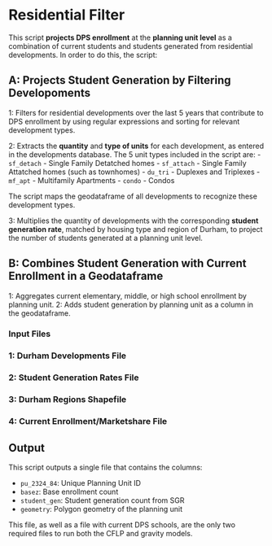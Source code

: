 # Residential Filter

This script **projects DPS enrollment** at the **planning unit level** as a combination of current students and students generated from residential developments. 
In order to do this, the script:

## A: Projects Student Generation by Filtering Developoments

1: Filters for residential developments over the last 5 years that contribute to DPS enrollment by using regular expressions and sorting for relevant development types.

2: Extracts the **quantity** and **type of units** for each development, as entered in the developments database. The 5 unit types included in the script are:
    - `sf_detach` - Single Family Detatched homes
    - `sf_attach` - Single Family Attatched homes (such as townhomes)
    - `du_tri` - Duplexes and Triplexes
    - `mf_apt` - Multifamily Apartments
    - `condo` - Condos

The script maps the geodataframe of all developments to recognize these development types.

3: Multiplies the quantity of developments with the corresponding **student generation rate**, matched by housing type and region of Durham, to project the number of students generated at a planning unit level.

## B: Combines Student Generation with Current Enrollment in a Geodataframe

1: Aggregates current elementary, middle, or high school enrollment by planning unit.
2: Adds student generation by planning unit as a column in the geodataframe.

### Input Files

### 1: Durham Developments File

### 2: Student Generation Rates File

### 3: Durham Regions Shapefile

### 4: Current Enrollment/Marketshare File


## Output

This script outputs a single file that contains the columns:
- `pu_2324_84`: Unique Planning Unit ID
- `basez`: Base enrollment count
- `student_gen`: Student generation count from SGR
- `geometry`: Polygon geometry of the planning unit

This file, as well as a file with current DPS schools, are the only two required files to run both the CFLP and gravity models. 
